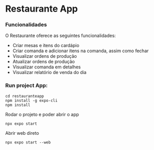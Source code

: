 # Restaurante App

### Funcionalidades

O Restaurante oferece as seguintes funcionalidades:

* Criar mesas e itens do cardápio
* Criar comanda e adicionar itens na comanda, assim como fechar
* Visualizar ordens de produção
* Atualizar ordens de produção
* Visualizar comanda em detalhes
* Visualizar relatório de venda do dia


### Run project App:
```
cd restauranteapp
npm install -g expo-cli
npm install
```

Rodar o projeto e poder abrir o app
```
npx expo start
```

Abrir web direto
```
npx expo start --web
```
